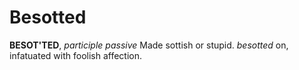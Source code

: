 # Besotted

**BESOT'TED**, _participle passive_ Made sottish or stupid. _besotted_ on, infatuated with foolish affection.